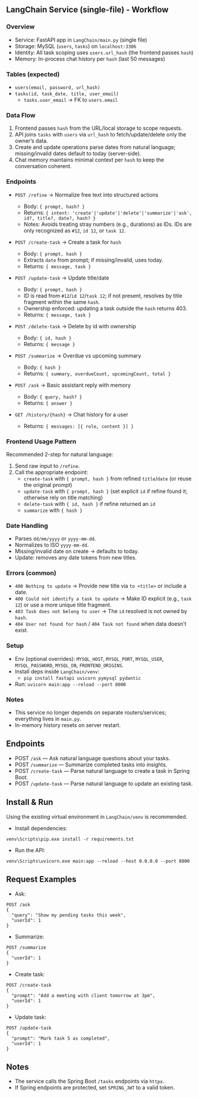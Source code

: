 ## LangChain Service (single-file) - Workflow

### Overview
- Service: FastAPI app in `LangChain/main.py` (single file)
- Storage: MySQL (`users`, `tasks`) on `localhost:3306`
- Identity: All task scoping uses `users.url_hash` (the frontend passes `hash`)
- Memory: In-process chat history per `hash` (last 50 messages)

### Tables (expected)
- `users(email, password, url_hash)`
- `tasks(id, task_date, title, user_email)`
  - `tasks.user_email` → FK to `users.email`

### Data Flow
1) Frontend passes `hash` from the URL/local storage to scope requests.
2) API joins `tasks` with `users` via `url_hash` to fetch/update/delete only the owner’s data.
3) Create and update operations parse dates from natural language; missing/invalid dates default to today (server-side).
4) Chat memory maintains minimal context per `hash` to keep the conversation coherent.

### Endpoints
- `POST /refine` → Normalize free text into structured actions
  - Body: `{ prompt, hash? }`
  - Returns: `{ intent: 'create'|'update'|'delete'|'summarize'|'ask', id?, title?, date?, hash? }`
  - Notes: Avoids treating stray numbers (e.g., durations) as IDs. IDs are only recognized as `#12`, `id 12`, or `task 12`.

- `POST /create-task` → Create a task for `hash`
  - Body: `{ prompt, hash }`
  - Extracts `date` from prompt; if missing/invalid, uses today.
  - Returns: `{ message, task }`

- `POST /update-task` → Update title/date
  - Body: `{ prompt, hash }`
  - ID is read from `#12`/`id 12`/`task 12`; if not present, resolves by title fragment within the same `hash`.
  - Ownership enforced: updating a task outside the `hash` returns 403.
  - Returns: `{ message, task }`

- `POST /delete-task` → Delete by id with ownership
  - Body: `{ id, hash }`
  - Returns: `{ message }`

- `POST /summarize` → Overdue vs upcoming summary
  - Body: `{ hash }`
  - Returns: `{ summary, overdueCount, upcomingCount, total }`

- `POST /ask` → Basic assistant reply with memory
  - Body: `{ query, hash? }`
  - Returns: `{ answer }`

- `GET /history/{hash}` → Chat history for a user
  - Returns: `{ messages: [{ role, content }] }`

### Frontend Usage Pattern
Recommended 2-step for natural language:
1) Send raw input to `/refine`.
2) Call the appropriate endpoint:
   - `create-task` with `{ prompt, hash }` from refined `title`/`date` (or reuse the original prompt)
   - `update-task` with `{ prompt, hash }` (set explicit `id` if refine found it; otherwise rely on title matching)
   - `delete-task` with `{ id, hash }` if refine returned an `id`
   - `summarize` with `{ hash }`

### Date Handling
- Parses `dd/mm/yyyy` or `yyyy-mm-dd`.
- Normalizes to ISO `yyyy-mm-dd`.
- Missing/invalid date on create → defaults to today.
- Update: removes any date tokens from new titles.

### Errors (common)
- `400 Nothing to update` → Provide new title via `to <title>` or include a date.
- `400 Could not identify a task to update` → Make ID explicit (e.g., `task 12`) or use a more unique title fragment.
- `403 Task does not belong to user` → The `id` resolved is not owned by `hash`.
- `404 User not found for hash` / `404 Task not found` when data doesn’t exist.

### Setup
- Env (optional overrides): `MYSQL_HOST`, `MYSQL_PORT`, `MYSQL_USER`, `MYSQL_PASSWORD`, `MYSQL_DB`, `FRONTEND_ORIGINS`.
- Install deps inside `LangChain/venv`:
  - `pip install fastapi uvicorn pymysql pydantic`
- Run: `uvicorn main:app --reload --port 8000`

### Notes
- This service no longer depends on separate routers/services; everything lives in `main.py`.
- In-memory history resets on server restart.

## Endpoints
- POST `/ask` — Ask natural language questions about your tasks.
- POST `/summarize` — Summarize completed tasks into insights.
- POST `/create-task` — Parse natural language to create a task in Spring Boot.
- POST `/update-task` — Parse natural language to update an existing task.

## Install & Run

Using the existing virtual environment in `LangChain/venv` is recommended.

- Install dependencies:
```
venv\Scripts\pip.exe install -r requirements.txt
```

- Run the API:
```
venv\Scripts\uvicorn.exe main:app --reload --host 0.0.0.0 --port 8000
```

## Request Examples

- Ask:
```
POST /ask
{
  "query": "Show my pending tasks this week",
  "userId": 1
}
```

- Summarize:
```
POST /summarize
{
  "userId": 1
}
```

- Create task:
```
POST /create-task
{
  "prompt": "Add a meeting with client tomorrow at 3pm",
  "userId": 1
}
```

- Update task:
```
POST /update-task
{
  "prompt": "Mark task 5 as completed",
  "userId": 1
}
```

## Notes
- The service calls the Spring Boot `/tasks` endpoints via `httpx`.
- If Spring endpoints are protected, set `SPRING_JWT` to a valid token.

